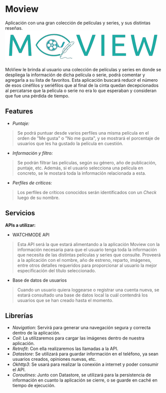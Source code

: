 # Moview
 Aplicación con una gran colección de películas y series, y sus distintas reseñas.
 ![This is an image](https://github.com/eliasalvarado/Moview/blob/main/Moview%20(3).png)

 MoView le brinda al usuario una colección de películas y series en donde se despliega la información de dicha película o serie, podrá comentar y agregarla a su lista de favoritos. Esta aplicación buscará reducir el número de esos cinéfilos y seriéfilos que al final de la cinta quedan decepcionados al percatarse que la película o serie no era lo que esperaban y consideran que fue una pérdida de tiempo.

 ## **Features**
- *Puntaje:*
> Se podrá puntuar desde varios perfiles una misma película en el orden de "Me gusta" o "No me gusta", y se mostrará el porcentaje de usuarios que les ha gustado la película en cuestión.
- *Información y filtro:*
> Se podrán filtrar las películas, según su género, año de publicación, puntaje, etc. Además, si el usuario selecciona una película en concreto, se le mostará toda la información relacionada a esta.
- *Perfiles de críticos:*
> Los perfiles de críticos conocidos serán identificados con un *Check* luego de su nombre.

## **Servicios**
 **APIs a utilizar:**
- WATCHMODE API
> Esta API será la que estará alimentando a la aplicación Moview con la información necesaria para que el usuario tenga 
> toda la información que necesita de las distintas películas y series que consulte. Proveerá a la aplicación con el nombre, año de estreno, reparto,
> imágenes, entre otros detalles requeridos para proporcionar al usuario la mejor especificación del título seleccionado.
- Base de datos de usuarios
> Cuando un usuario quiera loggearse o registrar una cuenta nueva, se estará consultado una base de datos local la cuál contendrá los usuarios que se han creado hasta el momento.
## **Librerías**
* _Navigation_: Servirá para generar una navegación segura y correcta dentro de la aplicación. 
* _Coil_: La utilizaremos para cargar las imágenes dentro de nuestra aplicación. 
* _Retrofit_: Con ella realizaremos las llamadas a la API. 
* _Datastore_: Se utilizará para guardar información en el teléfono, ya sean usuarios creados, opiniones nuevas, etc.
* _Okhttp3_: Se usará para realizar la conexión a internet y poder consumir el API.
* _Coroutines_: Junto con Datastore, se utilizará para la persistencia de información en cuanto la aplicación se cierre, o se guarde en caché en tiempo de ejecución.
